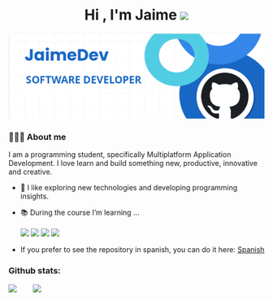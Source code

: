 <h1 align="center">Hi , I'm Jaime <img src="https://media.giphy.com/media/hvRJCLFzcasrR4ia7z/giphy.gif" width="35"></h1>

<div align:"center">
<img src="https://github.com/JaimeBonBol/JaimeBonBol/blob/main/bannerGitHub.png">
</div>

 <h3> 👨🏻‍💻 About me</h3>

I am a programming student, specifically Multiplatform Application Development. I love learn and build something new, productive, innovative and creative.

- 🤔 I like exploring new technologies and developing programming insights.

- 📚 During the course I’m learning ... <br></br>
  <img src="https://img.shields.io/badge/java-%23ED8B00.svg?style=for-the-badge&logo=openjdk&logoColor=white" height="25"/>
    <img src="https://img.shields.io/badge/python-3670A0?style=for-the-badge&logo=python&logoColor=ffdd54" height="25"/>
      <img src="https://img.shields.io/badge/html5-%23E34F26.svg?style=for-the-badge&logo=html5&logoColor=white" height="25"/>
        <img src="https://img.shields.io/badge/css3-%231572B6.svg?style=for-the-badge&logo=css3&logoColor=white" height="25"/>
        
- If you prefer to see the repository in spanish, you can do it here: <a href="https://github.com/JaimeBonBol/JaimeBonBol/blob/main/READMESPANISH.md">Spanish</a>

<h3>Github stats:</h3> 

<div text-align:center>
  <img src="https://git-hub-streak-stats.vercel.app/?user=JaimeBonBol&theme=transparent"/> &nbsp;&nbsp;&nbsp;&nbsp;&nbsp;&nbsp;
  <img src="https://github-readme-stats.vercel.app/api/top-langs/?username=JaimeBonBol&theme=transparent&layout=compact"/><br>
</div>
